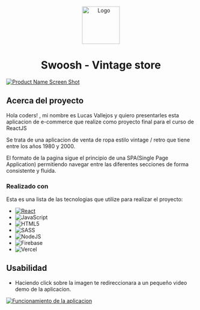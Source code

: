 
<a name="readme-top"></a>

<!-- PROJECT LOGO -->
<br />
<div align="center">
  <a href="link-de-la-app">
    <img src="https://res.cloudinary.com/dtpfo51rx/image/upload/v1669562382/swoosh/logos/logo_oqhbhu.png" alt="Logo" width="100" height="100">
  </a>

  <h1 align="center">Swoosh - Vintage store</h1>

</div>

<!-- ABOUT THE PROJECT -->
[![Product Name Screen Shot][product-screenshot]](https://swoosh-ecommerce.vercel.app/)

## Acerca del proyecto

Hola coders! , mi nombre es Lucas Vallejos y quiero presentarles esta aplicacion de e-commerce que realize como proyecto final para el curso de ReactJS

Se trata de una aplicacion de venta de ropa estilo vintage / retro que tiene entre los años 1980 y 2000.

El formato de la pagina sigue el principio de una SPA(Single Page Application) permitiendo navegar entre las diferentes secciones de forma consistente y fluida.

### Realizado con

Esta es una lista de las tecnologias que utilize para realizar el proyecto:

* [![React][React.js]][React-url]
* ![JavaScript](https://img.shields.io/badge/javascript-%23323330.svg?style=for-the-badge&logo=javascript&logoColor=%23F7DF1E)
* ![HTML5](https://img.shields.io/badge/html5-%23E34F26.svg?style=for-the-badge&logo=html5&logoColor=white)
* ![SASS](https://img.shields.io/badge/SASS-hotpink.svg?style=for-the-badge&logo=SASS&logoColor=white)
* ![NodeJS](https://img.shields.io/badge/node.js-6DA55F?style=for-the-badge&logo=node.js&logoColor=white)
* ![Firebase](https://img.shields.io/badge/firebase-%23039BE5.svg?style=for-the-badge&logo=firebase)
* ![Vercel](https://img.shields.io/badge/vercel-%23000000.svg?style=for-the-badge&logo=vercel&logoColor=white)



## Usabilidad
* Haciendo click sobre la imagen te redireccionara a un pequeño video demo de la aplicacion.

[![Funcionamiento de la aplicacion](https://res.cloudinary.com/dtpfo51rx/image/upload/v1669595147/swoosh/screenshots/miniatura_uikpmb.png)](https://youtu.be/aHoFWO30zQ8)


<!-- MARKDOWN LINKS & IMAGES -->
<!-- https://www.markdownguide.org/basic-syntax/#reference-style-links -->
[contributors-shield]: https://img.shields.io/github/contributors/othneildrew/Best-README-Template.svg?style=for-the-badge
[contributors-url]: https://github.com/othneildrew/Best-README-Template/graphs/contributors
[forks-shield]: https://img.shields.io/github/forks/othneildrew/Best-README-Template.svg?style=for-the-badge
[forks-url]: https://github.com/othneildrew/Best-README-Template/network/members
[stars-shield]: https://img.shields.io/github/stars/othneildrew/Best-README-Template.svg?style=for-the-badge
[stars-url]: https://github.com/othneildrew/Best-README-Template/stargazers
[issues-shield]: https://img.shields.io/github/issues/othneildrew/Best-README-Template.svg?style=for-the-badge
[issues-url]: https://github.com/othneildrew/Best-README-Template/issues
[license-shield]: https://img.shields.io/github/license/othneildrew/Best-README-Template.svg?style=for-the-badge
[license-url]: https://github.com/othneildrew/Best-README-Template/blob/master/LICENSE.txt
[linkedin-shield]: https://img.shields.io/badge/-LinkedIn-black.svg?style=for-the-badge&logo=linkedin&colorB=555
[linkedin-url]: https://linkedin.com/in/othneildrew
[product-screenshot]: https://res.cloudinary.com/dtpfo51rx/image/upload/v1669582969/swoosh/screenshots/React-App_z2omys.png
[Next.js]: https://img.shields.io/badge/next.js-000000?style=for-the-badge&logo=nextdotjs&logoColor=white
[Next-url]: https://nextjs.org/
[React.js]: https://img.shields.io/badge/React-20232A?style=for-the-badge&logo=react&logoColor=61DAFB
[React-url]: https://reactjs.org/

